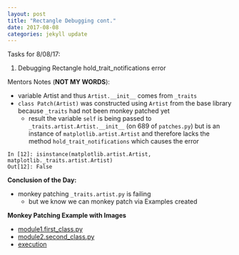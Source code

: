 ```yaml
---
layout: post
title: "Rectangle Debugging cont."
date: 2017-08-08
categories: jekyll update
---
```


Tasks for 8/08/17:
1. Debugging Rectangle hold_trait_notifications error

Mentors Notes (**NOT MY WORDS**):
* variable Artist and thus `Artist.__init__` comes from `_traits`
* `class Patch(Artist)` was constructed using `Artist` from the base library because `_traits` had not been monkey patched yet
    * result the variable `self` is being passed to `_traits.artist.Artist.__init__` (on 689 of `patches.py`) but is an instance of `matplotlib.artist.Artist` and therefore lacks the method `hold_trait_notifications` which causes the error


~~~
In [12]: isinstance(matplotlib.artist.Artist, matplotlib._traits.artist.Artist)
Out[12]: False
~~~

**Conclusion of the Day:**
* monkey patching `_traits.artist.py` is failing
    * but we know we can monkey patch via Examples created

**Monkey Patching Example with Images**
* [module1.first_class.py][first]
* [module2.second_class.py][second]
* [execution][ex]



[first]:https://github.com/katierose1029/gsoc_work/blob/master/monkey_patching_testing/module1_first_class_py.png
[second]:https://github.com/katierose1029/gsoc_work/blob/master/monkey_patching_testing/module2_second_class_py.png
[ex]:https://github.com/katierose1029/gsoc_work/blob/master/monkey_patching_testing/monkey_patching_testing_executed.png
